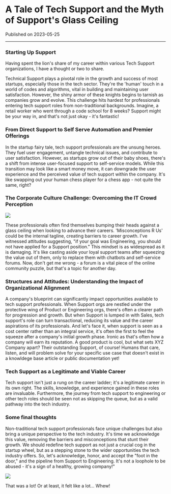 # A Tale of Tech Support and the Myth of Support's Glass Ceiling

Published on 2023-05-25

---

### Starting Up Support

Having spent the lion's share of my career within various Tech Support organizations, I have a thought or two to share.

Technical Support plays a pivotal role in the growth and success of most startups, especially those in the tech sector. They're the 'human' touch in a world of codes and algorithms, vital in building and maintaining user satisfaction. However, the shiny armor of these knights begins to tarnish as companies grow and evolve. This challenge hits hardest for professionals entering tech support roles from non-traditional backgrounds. Imagine, a retail worker who went through a code school for 8 weeks? Support might be your way in, and that's not just okay - it's fantastic!

### From Direct Support to Self Serve Automation and Premier Offerings

In the startup fairy tale, tech support professionals are the unsung heroes. They fuel user engagement, untangle technical issues, and contribute to user satisfaction. However, as startups grow out of their baby shoes, there's a shift from intense user-focused support to self-service models. While this transition may look like a smart money move, it can downgrade the user experience and the perceived value of tech support within the company. It's like swapping out your human chess player for a chess app - not quite the same, right?

### The Corporate Culture Challenge: Overcoming the IT Crowd Perception

![](https://giphy.com/embed/rcOlpTCkM1GAE)

These professionals often find themselves bumping their heads against a glass ceiling when looking to advance their careers. 'Misconceptions R Us' could be the internal tagline, creating barriers to career growth. I've witnessed attitudes suggesting, "if your goal was Engineering, you should not have applied for a Support position." This mindset is as widespread as it is damaging. It's like casting aside your loyal support teams after squeezing the value out of them, only to replace them with chatbots and self-service forums. Now, don't get me wrong - a forum is a vital piece of the online community puzzle, but that's a topic for another day.

### Structures and Attitudes: Understanding the Impact of Organizational Alignment

A company's blueprint can significantly impact opportunities available to tech support professionals. When Support orgs are nestled under the protective wing of Product or Engineering orgs, there's often a clearer path for progression and growth. But when Support is lumped in with Sales, tech support's role can turn transactional, reducing its value and the career aspirations of its professionals. And let's face it, when support is seen as a cost center rather than an integral service, it's often the first to feel the squeeze after a company's initial growth phase. Ironic as that's often how a company will earn its reputation. A good product is cool, but what sets XYZ Company apart? Their outstanding Support, of course! Humans that care, listen, and will problem solve for your specific use case that doesn't exist in a knowldege base article or public documentation yet!

### Tech Support as a Legitimate and Viable Career

Tech support isn't just a rung on the career ladder; it's a legitimate career in its own right. The skills, knowledge, and experience gained in these roles are invaluable. Furthermore, the journey from tech support to engineering or other tech roles should be seen not as skipping the queue, but as a valid pathway into the tech industry.

### Some final thoughts

Non-traditional tech support professionals face unique challenges but also bring a unique perspective to the tech industry. It's time we acknowledge this value, removing the barriers and misconceptions that stunt their growth. We should redefine tech support as not just a crucial cog in the startup wheel, but as a stepping stone to the wider opportunities the tech industry offers. So, let's acknowledge, honor, and accept the "foot in the door," and the pipeline from Support to Engineering. It's not a loophole to be abused - it's a sign of a healthy, growing company!"

![](https://giphy.com/embed/3krrjoL0vHRaWqwU3k)

That was a lot! Or at least, it felt like a lot... Whew!
